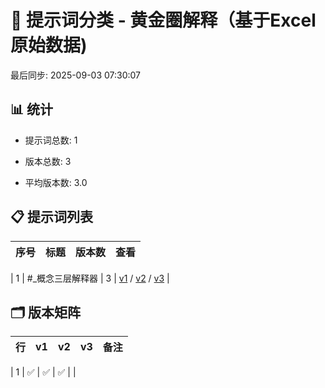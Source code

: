 # 📂 提示词分类 - 黄金圈解释（基于Excel原始数据)

最后同步: 2025-09-03 07:30:07


## 📊 统计

- 提示词总数: 1

- 版本总数: 3  

- 平均版本数: 3.0


## 📋 提示词列表


| 序号 | 标题 | 版本数 | 查看 |
|------|------|--------|------|

| 1 | #_概念三层解释器 | 3 | [v1](./(1,1)_#_概念三层解释器.md) / [v2](./(1,2)_#_概念三层解释器.md) / [v3](./(1,3)_#_概念三层解释器.md) |


## 🗂️ 版本矩阵


| 行 | v1 | v2 | v3 | 备注 |
|---|---|---|---|---|

| 1 | ✅ | ✅ | ✅ |  |
